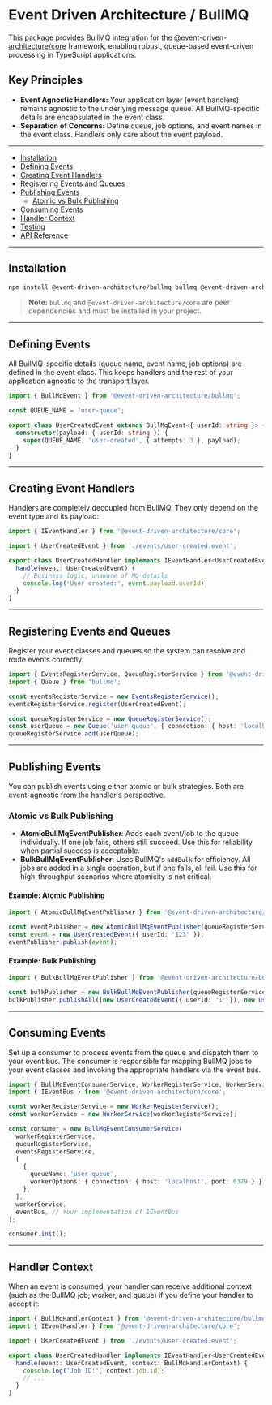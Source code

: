 # Event Driven Architecture / BullMQ

This package provides BullMQ integration for the [@event-driven-architecture/core](https://github.com/artandrey/event-driven) framework, enabling robust, queue-based event-driven processing in TypeScript applications.

## Key Principles

- **Event Agnostic Handlers:** Your application layer (event handlers) remains agnostic to the underlying message queue. All BullMQ-specific details are encapsulated in the event class.
- **Separation of Concerns:** Define queue, job options, and event names in the event class. Handlers only care about the event payload.

---

- [Installation](#installation)
- [Defining Events](#defining-events)
- [Creating Event Handlers](#creating-event-handlers)
- [Registering Events and Queues](#registering-events-and-queues)
- [Publishing Events](#publishing-events)
  - [Atomic vs Bulk Publishing](#atomic-vs-bulk-publishing)
- [Consuming Events](#consuming-events)
- [Handler Context](#handler-context)
- [Testing](#testing)
- [API Reference](#api-reference)

---

## Installation

```bash
npm install @event-driven-architecture/bullmq bullmq @event-driven-architecture/core
```

> **Note:** `bullmq` and `@event-driven-architecture/core` are peer dependencies and must be installed in your project.

---

## Defining Events

All BullMQ-specific details (queue name, event name, job options) are defined in the event class. This keeps handlers and the rest of your application agnostic to the transport layer.

```typescript
import { BullMqEvent } from '@event-driven-architecture/bullmq';

const QUEUE_NAME = 'user-queue';

export class UserCreatedEvent extends BullMqEvent<{ userId: string }> {
  constructor(payload: { userId: string }) {
    super(QUEUE_NAME, 'user-created', { attempts: 3 }, payload);
  }
}
```

---

## Creating Event Handlers

Handlers are completely decoupled from BullMQ. They only depend on the event type and its payload:

```typescript
import { IEventHandler } from '@event-driven-architecture/core';

import { UserCreatedEvent } from './events/user-created.event';

export class UserCreatedHandler implements IEventHandler<UserCreatedEvent> {
  handle(event: UserCreatedEvent) {
    // Business logic, unaware of MQ details
    console.log('User created:', event.payload.userId);
  }
}
```

---

## Registering Events and Queues

Register your event classes and queues so the system can resolve and route events correctly.

```typescript
import { EventsRegisterService, QueueRegisterService } from '@event-driven-architecture/bullmq';
import { Queue } from 'bullmq';

const eventsRegisterService = new EventsRegisterService();
eventsRegisterService.register(UserCreatedEvent);

const queueRegisterService = new QueueRegisterService();
const userQueue = new Queue('user-queue', { connection: { host: 'localhost', port: 6379 } });
queueRegisterService.add(userQueue);
```

---

## Publishing Events

You can publish events using either atomic or bulk strategies. Both are event-agnostic from the handler's perspective.

### Atomic vs Bulk Publishing

- **AtomicBullMqEventPublisher**: Adds each event/job to the queue individually. If one job fails, others still succeed. Use this for reliability when partial success is acceptable.
- **BulkBullMqEventPublisher**: Uses BullMQ's `addBulk` for efficiency. All jobs are added in a single operation, but if one fails, all fail. Use this for high-throughput scenarios where atomicity is not critical.

#### Example: Atomic Publishing

```typescript
import { AtomicBullMqEventPublisher } from '@event-driven-architecture/bullmq';

const eventPublisher = new AtomicBullMqEventPublisher(queueRegisterService);
const event = new UserCreatedEvent({ userId: '123' });
eventPublisher.publish(event);
```

#### Example: Bulk Publishing

```typescript
import { BulkBullMqEventPublisher } from '@event-driven-architecture/bullmq';

const bulkPublisher = new BulkBullMqEventPublisher(queueRegisterService);
bulkPublisher.publishAll([new UserCreatedEvent({ userId: '1' }), new UserCreatedEvent({ userId: '2' })]);
```

---

## Consuming Events

Set up a consumer to process events from the queue and dispatch them to your event bus. The consumer is responsible for mapping BullMQ jobs to your event classes and invoking the appropriate handlers via the event bus.

```typescript
import { BullMqEventConsumerService, WorkerRegisterService, WorkerService } from '@event-driven-architecture/bullmq';
import { IEventBus } from '@event-driven-architecture/core';

const workerRegisterService = new WorkerRegisterService();
const workerService = new WorkerService(workerRegisterService);

const consumer = new BullMqEventConsumerService(
  workerRegisterService,
  queueRegisterService,
  eventsRegisterService,
  [
    {
      queueName: 'user-queue',
      workerOptions: { connection: { host: 'localhost', port: 6379 } },
    },
  ],
  workerService,
  eventBus, // Your implementation of IEventBus
);

consumer.init();
```

---

## Handler Context

When an event is consumed, your handler can receive additional context (such as the BullMQ job, worker, and queue) if you define your handler to accept it:

```typescript
import { BullMqHandlerContext } from '@event-driven-architecture/bullmq';
import { IEventHandler } from '@event-driven-architecture/core';

import { UserCreatedEvent } from './events/user-created.event';

export class UserCreatedHandler implements IEventHandler<UserCreatedEvent, BullMqHandlerContext> {
  handle(event: UserCreatedEvent, context: BullMqHandlerContext) {
    console.log('Job ID:', context.job.id);
    // ...
  }
}
```
